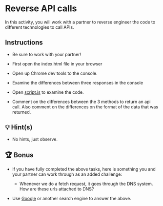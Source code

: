 # Reverse API calls

In this activity, you will work with a partner to reverse engineer the code to different technologies to call APIs.

## Instructions

* Be sure to work with your partner!

* First open the index.html file in your browser

* Open up Chrome dev tools to the console.

* Examine the differences between three responses in the console

* Open [script.js](./assets/js/script.js) to examine the code.

* Comment on the differences between the 3 methods to return an api call. Also comment on the differences on the format of the data that was returned.

## 💡 Hint(s)

* No hints, just observe.

## 🏆 Bonus

* If you have fully completed the above tasks, here is something you and your partner can work through as an added challenge:

  * Whenever we do a fetch request, it goes through the DNS system. How are these urls attached to DNS?

* Use [Google](https://www.google.com) or another search engine to answer the above.
